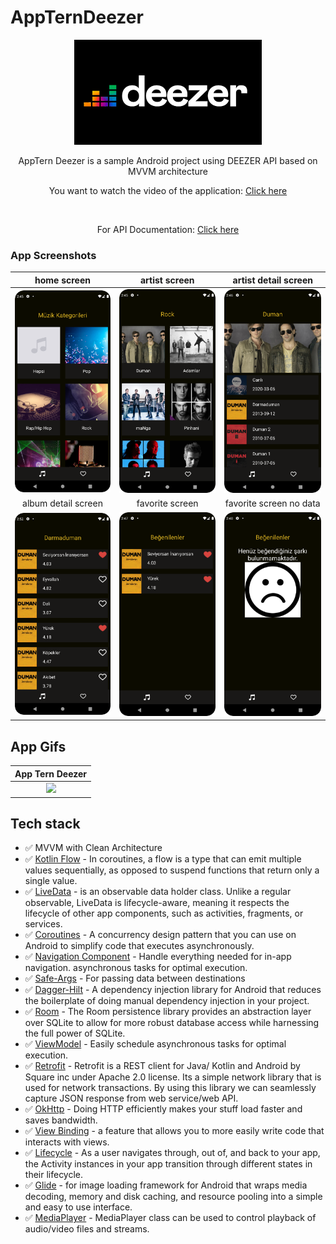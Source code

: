 # AppTernDeezer
<p align="center">
 <img src="https://github.com/emirkarabey/AppTernDeezer/blob/development/screenshots/deezerimage.png"  alt="drawing" />
</p>
<p align="center">  
AppTern Deezer is a sample Android project using DEEZER API based on MVVM architecture
  <p align="center">You want to watch the video of the application: <a href="https://www.youtube.com/shorts/uu8lzorHwqc">Click here</a></p>
<br/>
<p align="center">For API Documentation: <a href="https://developers.deezer.com/api">Click here</a></p>
</p>

### App Screenshots

| home screen | artist screen | artist detail screen | 
|:-:|:-:|:-:|
| <img src="https://github.com/emirkarabey/AppTernDeezer/blob/development/screenshots/home_screen.png" alt="drawing" width="250"/> | <img src="https://github.com/emirkarabey/AppTernDeezer/blob/development/screenshots/artists_screen.png" alt="drawing" width="250"/> | <img src="https://github.com/emirkarabey/AppTernDeezer/blob/development/screenshots/artist_detail.png" alt="drawing" width="250"/> 
| album detail screen | favorite screen | favorite screen no data
| <img src="https://github.com/emirkarabey/AppTernDeezer/blob/development/screenshots/album_detail.png" alt="drawing"  width="250"/> | <img src="https://github.com/emirkarabey/AppTernDeezer/blob/development/screenshots/favorite_screen.png" alt="drawing" width="250" />| <img src="https://github.com/emirkarabey/AppTernDeezer/blob/development/screenshots/favorite_screen_nodata.png"  alt="drawing" width="250"/>
## App Gifs
| App Tern Deezer |
|:-:|
|<img src="https://github.com/emirkarabey/AppTernDeezer/blob/development/appgif/apptern2023gif.gif"  width="250"/> 

## Tech stack
* ✅ MVVM with Clean Architecture
* ✅ [Kotlin Flow][33] - In coroutines, a flow is a type that can emit multiple values sequentially, as opposed to suspend functions that return only a single value.
* ✅ [LiveData][31] - is an observable data holder class. Unlike a regular observable, LiveData is lifecycle-aware, meaning it respects the lifecycle of other app components, such as activities, fragments, or services.
* ✅ [Coroutines][51] - A concurrency design pattern that you can use on Android to simplify code that executes asynchronously.
* ✅ [Navigation Component][24] - Handle everything needed for in-app navigation. asynchronous tasks for optimal execution.
* ✅ [Safe-Args][25] - For passing data between destinations
* ✅ [Dagger-Hilt][93] - A dependency injection library for Android that reduces the boilerplate of doing manual dependency injection in your project.
* ✅ [Room][94] - The Room persistence library provides an abstraction layer over SQLite to allow for more robust database access while harnessing the full power of SQLite.
* ✅ [ViewModel][17] - Easily schedule asynchronous tasks for optimal execution.
* ✅ [Retrofit][90] - Retrofit is a REST client for Java/ Kotlin and Android by Square inc under Apache 2.0 license. Its a simple network library that is used for network transactions. By using this library we can seamlessly capture JSON response from web service/web API.
* ✅ [OkHttp][23] - Doing HTTP efficiently makes your stuff load faster and saves bandwidth.
* ✅ [View Binding][11] - a feature that allows you to more easily write code that interacts with views.
* ✅ [Lifecycle][22] - As a user navigates through, out of, and back to your app, the Activity instances in your app transition through different states in their lifecycle.
* ✅ [Glide][27] - for image loading framework for Android that wraps media decoding, memory and disk caching, and resource pooling into a simple and easy to use interface.
* ✅ [MediaPlayer][98] - MediaPlayer class can be used to control playback of audio/video files and streams.

[11]: https://developer.android.com/topic/libraries/view-binding
[92]: https://coil-kt.github.io/coil/
[93]: https://developer.android.com/training/dependency-injection/hilt-android
[51]: https://developer.android.com/kotlin/coroutines
[90]: https://square.github.io/retrofit/
[33]: https://developer.android.com/kotlin/flow
[22]: https://developer.android.com/guide/components/activities/activity-lifecycle
[17]: https://developer.android.com/topic/libraries/architecture/viewmodel?gclid=Cj0KCQiA4uCcBhDdARIsAH5jyUlE1HL0TNxXu5b4pw6DEMOlRccWdVnqiRcLji7OHsDN6trNOKa-sdgaAr6rEALw_wcB&gclsrc=aw.ds
[23]: https://square.github.io/okhttp/
[24]: https://developer.android.com/guide/navigation/navigation-getting-started
[25]: https://developer.android.com/guide/navigation/navigation-pass-data
[31]: https://developer.android.com/topic/libraries/architecture/livedata
[27]: https://github.com/bumptech/glide
[85]: https://developer.android.com/topic/libraries/architecture/paging/v3-overview
[86]: https://developer.android.com/topic/libraries/data-binding
[95]: https://github.com/square/moshi
[9]: https://github.com/JakeWharton/timber
[94]: https://developer.android.com/training/data-storage/room
[98]: https://developer.android.com/reference/android/media/MediaPlayer
